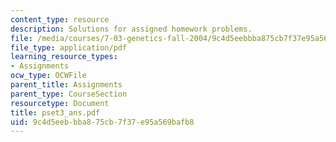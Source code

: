```yaml
---
content_type: resource
description: Solutions for assigned homework problems.
file: /media/courses/7-03-genetics-fall-2004/9c4d5eebbba875cb7f37e95a569bafb8_pset3_ans.pdf
file_type: application/pdf
learning_resource_types:
- Assignments
ocw_type: OCWFile
parent_title: Assignments
parent_type: CourseSection
resourcetype: Document
title: pset3_ans.pdf
uid: 9c4d5eeb-bba8-75cb-7f37-e95a569bafb8
---
```

